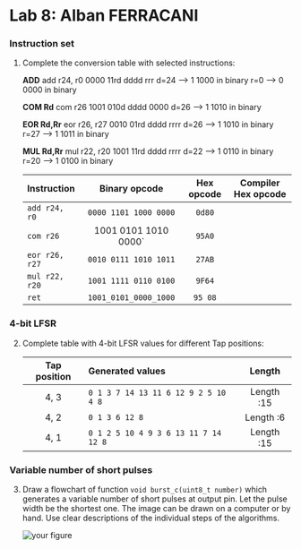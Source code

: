 # Lab 8: Alban FERRACANI

### Instruction set

1. Complete the conversion table with selected instructions:

    **ADD**
    add r24, r0
    0000 11rd dddd rrr
    d=24 --> 1 1000 in binary
    r=0  --> 0 0000 in binary

    **COM Rd**
    com r26
    1001 010d dddd 0000
    d=26 --> 1 1010 in binary
    
    **EOR Rd,Rr**
    eor r26, r27
    0010	01rd	dddd	rrrr
    d=26 --> 1 1010 in binary
    r=27 --> 1 1011 in binary
   
    **MUL Rd,Rr**
    mul r22, r20
    1001	11rd	dddd  rrrr
    d=22 --> 1 0110 in binary
    r=20 --> 1 0100 in binary
    
    
   | **Instruction** | **Binary opcode** | **Hex opcode** | **Compiler Hex opcode** |
   | :-- | :-: | :-: | :-: |
   | `add r24, r0` | `0000 1101 1000 0000` | `0d80` |  | 
   | `com r26` | 1001 0101 1010 0000` | `95A0` |  |
   | `eor r26, r27` | `0010 0111 1010 1011` | `27AB` |  |
   | `mul r22, r20` | `1001 1111 0110 0100` | `9F64` |  |
   | `ret` | `1001_0101_0000_1000` | `95 08` |  |
   

### 4-bit LFSR

2. Complete table with 4-bit LFSR values for different Tap positions:

   | **Tap position** | **Generated values** | **Length** |
   | :-: | :-- | :-: |
   | 4, 3 | `0 1 3 7 14 13 11 6 12 9 2 5 10 4 8`  | Length :15 |
   | 4, 2 | `0 1 3 6 12 8` | Length :6 |
   | 4, 1 | `0 1 2 5 10 4 9 3 6 13 11 7 14 12 8`| Length :15 |

### Variable number of short pulses

3. Draw a flowchart of function `void burst_c(uint8_t number)` which generates a variable number of short pulses at output pin. Let the pulse width be the shortest one. The image can be drawn on a computer or by hand. Use clear descriptions of the individual steps of the algorithms.

   ![your figure]()
